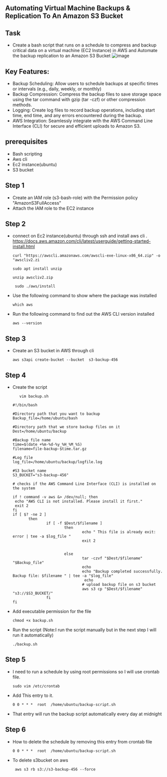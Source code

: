 ## Automating Virtual Machine Backups & Replication To An Amazon S3 Bucket

## Task
*  Create a bash script that runs on a schedule to compress and backup critical data on a virtual machine (EC2 Instance) in AWS and  Automate the backup replication to an Amazon S3 Bucket
    ![image](https://github.com/emar137/Automate-Virtual-Machine-Data-Backup-Replication-To-An-Amazon-S3-Bucket/assets/84228720/313cca10-73f2-42bf-bef8-f49ad1a81ea4)
## Key Features:
* Backup Scheduling: Allow users to schedule backups at specific times or intervals (e.g., daily, weekly, or monthly)
* Backup Compression: Compress the backup files to save storage space using the tar command with gzip (tar -czf) or other compression methods.
* Logging: Create log files to record backup operations, including start time, end time, and any errors encountered during the backup.
* AWS Integration: Seamlessly integrate with the AWS Command Line  Interface (CLI) for secure and efficient uploads to Amazon S3.
 ## prerequisites
 * Bash scripting
 * Aws cli  
 * Ec2 instance(ubuntu)
 * S3 bucket
## Step 1
* Create an IAM role (s3-bash-role) with the Permission policy "AmazonS3FullAccess"
* Attach the IAM role to the EC2 instance
## Step 2
* connect on Ec2 instance(ubuntu) through ssh and install aws cli . https://docs.aws.amazon.com/cli/latest/userguide/getting-started-install.html
    ```
    curl "https://awscli.amazonaws.com/awscli-exe-linux-x86_64.zip" -o "awscliv2.zi
    ```
    ```
    sudo apt install unzip
    ```
    ```
    unzip awscliv2.zip
    ```
    ```
     sudo ./aws/install
    ```
* Use the following command to show where the package was installed
    ```
    which aws
    ```
* Run the following command to find out the AWS CLI version installed
    ```
    aws --version
    ```
## Step 3 
* Create an S3 bucket in AWS through cli
  ```
  aws s3api create-bucket --bucket  s3-backup-456
  ```
## Step 4
* Create the script 
     ```
        vim backup.sh  
     ```
     ```
    #!/bin/bash

    #Directory path that you want to backup
    Backup_file=/home/ubuntu/bash

    #Directory path that we store backup files on it
    Dest=/home/ubuntu/backup

    #Backup file name
    time=$(date +%m-%d-%y_%H_%M_%S)
    filename=file-backup-$time.tar.gz

    #Log file
    log_file=/home/ubuntu/backup/logfile.log

    #S3 bucket name
    S3_BUCKET="s3-backup-456"

    # checks if the AWS Command Line Interface (CLI) is installed on the system

    if ! command -v aws &> /dev/null; then
      echo "AWS CLI is not installed. Please install it first."
      exit 2
    fi
    if [ $? -ne 2 ]
            then
                    if [ -f $Dest/$filename ]
                            then
                                    echo " This file is already exit: error | tee -a $log_file "
                                    exit 2


                            else
                                    tar -czvf "$Dest/$filename"  "$Backup_file"
                                    echo
                                    echo "Backup completed successfully. Backup file: $filename " | tee -a "$log_file"
                                     echo
                                    # upload backup file on s3 bucket
                                    aws s3 cp "$Dest/$filename"  "s3://$S3_BUCKET/"
                    fi
    fi     
   ```
 * Add executable permission for the file
    ```
    chmod +x backup.sh  
    ```
  * Run the script (Note:I run the script manually but in the next step I will run it automatically)
    ``` 
    ./backup.sh
    ```
## Step 5
* I need to run a schedule by using root permissions so I will use crontab file.
  ```
  sudo vim /etc/crontab
  ```
* Add This entry to it.
  ```
  0 0 * * *  root  /home/ubuntu/backup-script.sh
  ```
* That entry will run the backup script automatically every day at midnight
## Step 6
* How to delete the schedule by removing this entry from crontab file
  ```
  0 0 * * *  root  /home/ubuntu/backup-script.sh
  ```
* To delete s3bucket on aws
   ```
    aws s3 rb s3://s3-backup-456 --force
   ```
